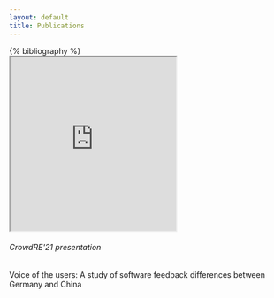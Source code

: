 ```yaml
---
layout: default
title: Publications
---
```



<div class="container-fluid">
  <div class="row">
    <div class="col-sm-6 ">
      <div class="ml-2 mr-4">
{% bibliography %}
        </div>
</div>
<div class="col-sm-6">    


<div class="bg-primary text-white bg-info card ml-5 mr-5 mt-4">
    
  <iframe class="card-img-top"  height="315"
src="https://www.youtube.com/embed/bUBfTSyIDX8">

</iframe>

  <div class="card-body">
  <h6 class="card-title">CrowdRE'21 presentation </h6>
     Voice of the users: A study of software feedback differences between Germany and China  
  </div>
</div>



</div>
</div>
